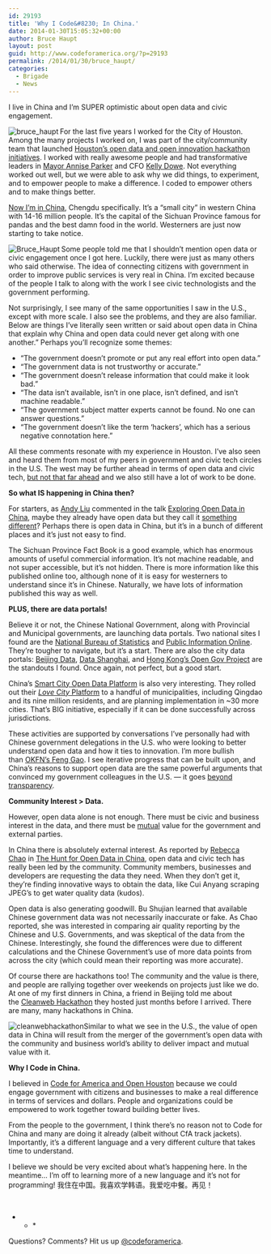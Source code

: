```yaml
---
id: 29193
title: 'Why I Code&#8230; In China.'
date: 2014-01-30T15:05:32+00:00
author: Bruce Haupt
layout: post
guid: http://www.codeforamerica.org/?p=29193
permalink: /2014/01/30/bruce_haupt/
categories:
  - Brigade
  - News
---
```

I live in China and I&#8217;m SUPER optimistic about open data and civic engagement.

<img class="alignleft size-full wp-image-29194" alt="bruce_haupt" src="http://www.codeforamerica.org/wp-content/uploads/2014/01/bruce_haupt.jpg" align="left" />

For the last five years I worked for the City of Houston. Among the many projects I worked on, I was part of the city/community team that launched [Houston&#8217;s open data and open innovation hackathon initiatives](http://www.codeforamerica.org/2013/06/11/how-the-houston-hackathon-happened/). I worked with really awesome people and had transformative leaders in [Mayor Annise Parker](http://en.wikipedia.org/wiki/Annise_Parker") and CFO [Kelly Dowe](http://www.linkedin.com/in/kellydowe). Not everything worked out well, but we were able to ask why we did things, to experiment, and to empower people to make a difference. I coded to empower others and to make things better.

[Now I&#8217;m in China](http://nihaupt.us/), Chengdu specifically. It&#8217;s a &#8220;small city&#8221; in western China with 14-16 million people. It&#8217;s the capital of the Sichuan Province famous for pandas and the best damn food in the world. Westerners are just now starting to take notice.

[<img class="alignleft size-full wp-image-29534" alt="Bruce_Haupt" src="http://www.codeforamerica.org/wp-content/uploads/2014/01/Bruce_Haupt.jpg" align="left" />](http://www.codeforamerica.org/wp-content/uploads/2014/01/Bruce_Haupt.jpg)

Some people told me that I shouldn&#8217;t mention open data or civic engagement once I got here. Luckily, there were just as many others who said otherwise. The idea of connecting citizens with government in order to improve public services is very real in China. I&#8217;m excited because of the people I talk to along with the work I see civic technologists and the government performing.

Not surprisingly, I see many of the same opportunities I saw in the U.S., except with more scale. I also see the problems, and they are also familiar. Below are things I&#8217;ve literally seen written or said about open data in China that explain why China and open data could never get along with one another.&#8221; Perhaps you&#8217;ll recognize some themes:

  * &#8220;The government doesn&#8217;t promote or put any real effort into open data.&#8221;
  * &#8220;The government data is not trustworthy or accurate.&#8221;
  * &#8220;The government doesn&#8217;t release information that could make it look bad.&#8221;
  * &#8220;The data isn’t available, isn’t in one place, isn’t defined, and isn’t machine readable.&#8221;
  * &#8220;The government subject matter experts cannot be found. No one can answer questions.&#8221;
  * &#8220;The government doesn&#8217;t like the term &#8216;hackers&#8217;, which has a serious negative connotation here.&#8221;

All these comments resonate with my experience in Houston. I&#8217;ve also seen and heard them from most of my peers in government and civic tech circles in the U.S. The west may be further ahead in terms of open data and civic tech, [but not that far ahead](http://sunlightfoundation.com/blog/2013/09/05/reasons-not-to-release-data/) and we also still have a lot of work to be done.

**So what IS happening in China then?**

For starters, as <a href="https://twitter.com/chinaopenmic" target="_blank">Andy Liu</a> commented in the talk <a href="http://chinaopenmic.com/exploring-open-data-in-china/" target="_blank">Exploring Open Data in China</a>, maybe they already have open data but they call it <a href="http://aims.fao.org/community/agrovoc/blogs/chinese-agricultural-thesaurus-published-linked-open-data" target="_blank">something different</a>? Perhaps there is open data in China, but it&#8217;s in a bunch of different places and it&#8217;s just not easy to find.

The Sichuan Province Fact Book is a good example, which has enormous amounts of useful commercial information. It’s not machine readable, and not super accessible, but it&#8217;s not hidden. There is more information like this published online too, although none of it is easy for westerners to understand since it&#8217;s in Chinese. Naturally, we have lots of information published this way as well.

<div>
  <p>
    <b>PLUS, there are data portals!</b>
  </p>
</div>

Believe it or not, the Chinese National Government, along with Provincial and Municipal governments, are launching data portals. Two national sites I found are the <a href="http://www.stats.gov.cn/english/" target="_blank">National Bureau of Statistics</a> and <a href="http://govinfo.nlc.gov.cn/" target="_blank">Public Information Online</a>. They&#8217;re tougher to navigate, but it&#8217;s a start. There are also the city data portals: <a href="http://www.bjdata.gov.cn/" target="_blank">Beijing Data</a>, <a href="http://www.datashanghai.gov.cn/gds/home!toHome.action" target="_blank">Data Shanghai</a>, and <a href="http://opengov.jmsc.hku.hk/" target="_blank">Hong Kong’s Open Gov Project</a> are the standouts I found. Once again, not perfect, but a good start.

China&#8217;s <a href="http://www.futuregov.asia/articles/2013/nov/25/chinas-smart-city-launches-open-data-platform/" target="_blank">Smart City Open Data Platform</a> is also very interesting. They rolled out their <a href="http://www.icity365.com/" target="_blank"><i>Love City</i> Platform</a> to a handful of municipalities, including Qingdao and its nine million residents, and are planning implementation in ~30 more cities. That&#8217;s BIG initiative, especially if it can be done successfully across jurisdictions.

These activities are supported by conversations I&#8217;ve personally had with Chinese government delegations in the U.S. who were looking to better understand open data and how it ties to innovation. I&#8217;m more bullish than <a href="http://fenggao.me/okfncn/2013/09/03/chinese-govs-interest-is-in-big-data-but-probably-not-open-data/#sthash.NEzClMrd.dpbs" target="_blank">OKFN&#8217;s Feng Gao</a>. I see iterative progress that can be built upon, and China&#8217;s reasons to support open data are the same powerful arguments that convinced my government colleagues in the U.S. &#8212; it goes <a href="http://beyondtransparency.org/" target="_blank">beyond transparency</a>.

**Community Interest > Data.**

However, open data alone is not enough. There must be civic and business interest in the data, and there must be <span style="text-decoration: underline;">mutual</span> value for the government and external parties.

In China there is absolutely external interest. As reported by <a href="https://twitter.com/RebeccaChao8" target="_blank">Rebecca Chao</a> in <a href="http://techpresident.com/news/wegov/24332/hunt-open-data-china" target="_blank">The Hunt for Open Data in China</a>, open data and civic tech has really been led by the community. Community members, businesses and developers are requesting the data they need. When they don’t get it, they&#8217;re finding innovative ways to obtain the data, like Cui Anyang scraping JPEG&#8217;s to get water quality data (kudos).

Open data is also generating goodwill. Bu Shujian learned that available Chinese government data was not necessarily inaccurate or fake. As Chao reported, she was interested in comparing air quality reporting by the Chinese and U.S. Governments, and was skeptical of the data from the Chinese. Interestingly, she found the differences were due to different calculations and the Chinese Government&#8217;s use of more data points from across the city (which could mean their reporting was more accurate).

<div>
  <p>
    Of course there are hackathons too! The community and the value is there, and people are rallying together over weekends on projects just like we do. At one of my first dinners in China, a friend in Beijing told me about the <a href="http://beijing.cleanweb.co/beijing-cleanweb-hackathon-schedule-for-july-2013/" target="_blank">Cleanweb Hackathon</a> they hosted just months before I arrived. There are many, many hackathons in China.
  </p>
</div>

<img class="alignleft size-full wp-image-29195" alt="cleanwebhackathon" src="http://www.codeforamerica.org/wp-content/uploads/2014/01/cleanwebhackathon.jpg" />Similar to what we see in the U.S., the value of open data in China will result from the merger of the government&#8217;s open data with the community and business world&#8217;s ability to deliver impact and mutual value with it.

**Why I Code in China.**

I believed in <a href="http://ohouston.org/" target="_blank">Code for America and Open Houston</a> because we could engage government with citizens and businesses to make a real difference in terms of services and dollars. People and organizations could be empowered to work together toward building better lives.

From the people to the government, I think there&#8217;s no reason not to Code for China and many are doing it already (albeit without CfA track jackets). Importantly, it&#8217;s a different language and a very different culture that takes time to understand.

I believe we should be very excited about what&#8217;s happening here. In the meantime&#8230; I&#8217;m off to learning more of a new language and it&#8217;s not for programming! 我住在中国。我喜欢学韩语。我爱吃中餐。再见！

&nbsp;

* * *&nbsp;</p> 

Questions? Comments? Hit us up <a href="http://twitter.com/codeforamerica" target="_blank">@codeforamerica</a>.